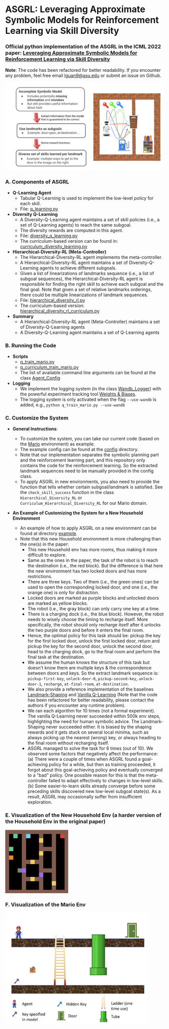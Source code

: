 # ASGRL: Leveraging Approximate Symbolic Models for Reinforcement Learning via Skill Diversity
### Official python implementation of the ASGRL in the ICML 2022 paper: [Leveraging Approximate Symbolic Models for Reinforcement Learning via Skill Diversity](https://arxiv.org/abs/2202.02886)

**Note**: The code has been refactored for better readability. If you encounter any problem, feel free email lguan9@asu.edu or submit an issue on Github. 

<img src="images/overview.png" alt="overview" width="600"/>


### A. Components of ASGRL
- **Q-Learning Agent**
	- Tabular Q-Learning is used to implement the low-level policy for each skill.
	- File: [q\_learning.py](https://github.com/GuanSuns/ASGRL/blob/main/learning_agents/q_learning/q_learning.py)
- **Diversity Q-Learning**
	- A Diversity-Q-Learning agent maintains a set of skill policies (i.e., a set of Q-Learning agents) to reach the same subgoal.
	- The diversity rewards are computed in this agent.
	- File: [diversity\_q\_learning.py](https://github.com/GuanSuns/ASGRL/blob/main/learning_agents/diversity_q_learning/diversity_q_learning.py)
	- The curriculum-based version can be found in: [curriculum\_diversity\_learning.py](https://github.com/GuanSuns/ASGRL/blob/main/learning_agents/diversity_q_learning/curriculum_diversity_q_learning.py)
- **Hierarchical-Diversity-RL (Meta-Controller)**
	- The Hierarchical-Diversity-RL agent implements the meta-controller.
	- A Hierarchical-Diversity-RL agent maintains a set of Diversity-Q-Learning agents to achieve different subgoals.
	- Given a list of linearizations of landmarks sequence (i.e., a list of subgoal sequences), the Hierarchical-Diversity-RL agent is responsible for finding the right skill to achieve each subgoal and the final goal. Note that given a set of relative landmarks orderings, there could be multiple linearizations of landmark sequences.
	- File: [hierarchical\_diversity\_rl.py](https://github.com/GuanSuns/ASGRL/blob/main/learning_agents/hierarchical_diversity_rl/hierarchical_diversity_rl.py)
	- The curriculum-based version: [hierarchical\_diversity\_rl\_curriculum.py](https://github.com/GuanSuns/ASGRL/blob/main/learning_agents/hierarchical_diversity_rl/hierarchical_diversity_rl_curriculum.py)
- **Summary**
	- A Hierarchical-Diversity-RL agent (Meta-Controller) maintains a set of Diversity-Q-Learning agents
	- A Diversity-Q-Learning agent maintains a set of Q-Learning agents

	
### B. Running the Code
- **Scripts**
	- [q\_train\_mario.py](https://github.com/GuanSuns/ASGRL/blob/main/q_train_mario.py)
	- [q\_curriculum\_train\_mario.py](https://github.com/GuanSuns/ASGRL/blob/main/q_curriculum_train_mario.py)
	- The list of available command line arguments can be found at the class [Agent\_Config](https://github.com/GuanSuns/ASGRL/blob/main/config/__init__.py)
- **Logging**
	- We implement the logging system (in the class [Wandb\_Logger](https://github.com/GuanSuns/ASGRL/blob/main/utils/experiment_manager.py)) with the powerful experiment tracking tool [Weights & Biases](https://wandb.ai).
	- The logging system is only activated when the flag ``--use-wandb`` is added, e.g., ``python q_train_mario.py --use-wandb``

	
### C. Customize the System
- **General Instructions**:
	- To customize the system, you can take our current code (based on the [Mario](https://github.com/GuanSuns/ASGRL/blob/main/env_mario/env_mario.py) environment) as example. 
	- The example config can be found at the [config](https://github.com/GuanSuns/ASGRL/tree/main/config) directory.
	- Note that our implementation separates the symbolic planning part and the reinforcement learning part, and this repository only contains the code for the reinforcement learning. So the extracted landmark sequences need to be manually provided in the config class. 
	- To apply ASGRL in new environments, you also need to provide the function that tells whether certain subgoal/landmark is satisfied. See the ``check_skill_success`` function in the class ``Hierarchical_Diversity_RL`` or ``Curriculum_Hierarchical_Diversity_RL`` for our Mario domain.

- **An Example of Customizing the System for a New Household Environment**
	- An example of how to apply ASGRL on a new environment can be found at directory [example](https://github.com/GuanSuns/ASGRL/tree/main/example).
	- Note that this new Household environment is more challenging than the one(s) in the paper:
		- This new Household env has more rooms, thus making it more difficult to explore.
		- Same as the ones in the paper, the task of the robot is to reach the destination (i.e., the red block). But the difference is that here the new environment has two locked doors and has more restrictions.
		- There are three keys. Two of them (i.e., the green ones) can be used to open the corresponding locked door, and one (i.e., the orange one) is only for distraction.
		- Locked doors are marked as purple blocks and unlocked doors are marked as yellow blocks.
		- The robot (i.e., the gray block) can only carry one key at a time. 
		- There is a charging dock (i.e., the blue block). However, the robot needs to wisely choose the timing to recharge itself. More specifically, the robot should only recharge itself after it unlocks the two purple doors and before it enters the final room.
		- Hence, the optimal policy for this task should be: pickup the key for the first locked door, unlock the first locked door, return and pickup the key for the second door, unlock the second door, head to the charging dock, go to the final room and perform the final task at the destination.
		- We assume the human knows the structure of this task but doesn't know there are multiple keys & the correspondence between doors and keys. So the extract landmark sequence is: ``pickup-first-key``, ``unlock-door-0``, ``pickup-second-key``, ``unlock-door-1``, ``recharge``, ``at-final-room``, ``at-destination``.
		- We also provide a reference implementation of the baselines [Landmark-Shaping](https://github.com/GuanSuns/ASGRL/blob/main/example/run_landmark_shaping_baseline.py) and [Vanilla Q-Learning](https://github.com/GuanSuns/ASGRL/blob/main/example/run_q_baseline.py) (Note that the code has been refactored for better readability, please contact the authors if you encounter any runtime problem). 
		- We ran each algorithm for 10 times (not a formal experiment). The vanilla Q-Learning never succeeded within 500k env steps, highlighting the need for human symbolic advice. The Landmark-Shaping never succeeded either. It is biased by the shaping rewards and it gets stuck on several local minima, such as always picking up the nearest (wrong) key, or always heading to the final room without recharging itself.
		- ASGRL managed to solve the task for 6 times (out of 10). We observed some factors that negatively affect the performance: (a) There were a couple of times when ASGRL found a goal-achieving policy for a while, but then as training proceeded, it forgot about this goal-achieving policy and eventually converged to a "bad" policy. One possible reason for this is that the meta-controller failed to adapt effectively to changes in low-level skills. (b) Some easier-to-learn skills already converge before some preceding skills discovered new low-level subgoal state(s). As a result, ASGRL may occasionally suffer from insufficient exploration.


### E. Visualization of the New Household Env (a harder version of the Household Env in the original paper)
<img src="images/household_hard.png" alt="Household" width="200"/>


### F. Visualization of the Mario Env 
<img src="images/mario_env.png" alt="Mario" width="450"/>

